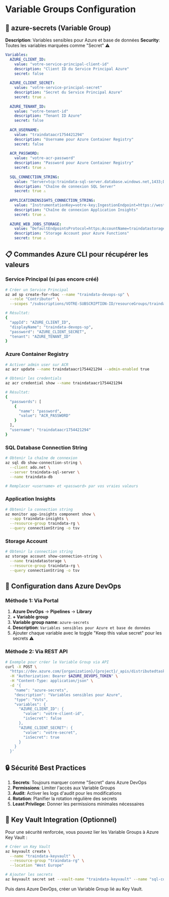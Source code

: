 # Variable Groups Configuration

## 🔐 azure-secrets (Variable Group)
**Description**: Variables sensibles pour Azure et base de données
**Security**: Toutes les variables marquées comme "Secret" ⚠️

```yaml
Variables:
  AZURE_CLIENT_ID:
    value: "votre-service-principal-client-id"
    description: "Client ID du Service Principal Azure"
    secret: false
    
  AZURE_CLIENT_SECRET:
    value: "votre-service-principal-secret"
    description: "Secret du Service Principal Azure"
    secret: true ⚠️
    
  AZURE_TENANT_ID:
    value: "votre-tenant-id"
    description: "Tenant ID Azure"
    secret: false
    
  ACR_USERNAME:
    value: "traindataacr1754421294"
    description: "Username pour Azure Container Registry"
    secret: false
    
  ACR_PASSWORD:
    value: "votre-acr-password"
    description: "Password pour Azure Container Registry"
    secret: true ⚠️
    
  SQL_CONNECTION_STRING:
    value: "Server=tcp:traindata-sql-server.database.windows.net,1433;Database=traindata-db;User ID=sqladmin;Password=VotreMotDePasse;Encrypt=true;TrustServerCertificate=false;Connection Timeout=30;"
    description: "Chaîne de connexion SQL Server"
    secret: true ⚠️
    
  APPLICATIONINSIGHTS_CONNECTION_STRING:
    value: "InstrumentationKey=votre-key;IngestionEndpoint=https://westeurope-5.in.applicationinsights.azure.com/;LiveEndpoint=https://westeurope.livediagnostics.monitor.azure.com/"
    description: "Chaîne de connexion Application Insights"
    secret: true ⚠️
    
  AZURE_WEB_JOBS_STORAGE:
    value: "DefaultEndpointsProtocol=https;AccountName=traindatastorage;AccountKey=votre-key;EndpointSuffix=core.windows.net"
    description: "Storage Account pour Azure Functions"
    secret: true ⚠️
```

## 📋 Commandes Azure CLI pour récupérer les valeurs

### Service Principal (si pas encore créé)
```bash
# Créer un Service Principal
az ad sp create-for-rbac --name "traindata-devops-sp" \
  --role "Contributor" \
  --scopes "/subscriptions/VOTRE-SUBSCRIPTION-ID/resourceGroups/traindata-rg"

# Résultat:
{
  "appId": "AZURE_CLIENT_ID",
  "displayName": "traindata-devops-sp",
  "password": "AZURE_CLIENT_SECRET",
  "tenant": "AZURE_TENANT_ID"
}
```

### Azure Container Registry
```bash
# Activer admin user sur ACR
az acr update --name traindataacr1754421294 --admin-enabled true

# Obtenir les credentials
az acr credential show --name traindataacr1754421294

# Résultat:
{
  "passwords": [
    {
      "name": "password",
      "value": "ACR_PASSWORD"
    }
  ],
  "username": "traindataacr1754421294"
}
```

### SQL Database Connection String
```bash
# Obtenir la chaîne de connexion
az sql db show-connection-string \
  --client ado.net \
  --server traindata-sql-server \
  --name traindata-db

# Remplacer <username> et <password> par vos vraies valeurs
```

### Application Insights
```bash
# Obtenir la connection string
az monitor app-insights component show \
  --app traindata-insights \
  --resource-group traindata-rg \
  --query connectionString -o tsv
```

### Storage Account
```bash
# Obtenir la connection string
az storage account show-connection-string \
  --name traindatastorage \
  --resource-group traindata-rg \
  --query connectionString -o tsv
```

## 🔧 Configuration dans Azure DevOps

### Méthode 1: Via Portal
1. **Azure DevOps** → **Pipelines** → **Library**
2. **+ Variable group**
3. **Variable group name**: `azure-secrets`
4. **Description**: `Variables sensibles pour Azure et base de données`
5. Ajouter chaque variable avec le toggle "Keep this value secret" pour les secrets ⚠️

### Méthode 2: Via REST API
```bash
# Exemple pour créer le Variable Group via API
curl -X POST \
  "https://dev.azure.com/{organization}/{project}/_apis/distributedtask/variablegroups?api-version=7.1-preview.2" \
  -H "Authorization: Bearer $AZURE_DEVOPS_TOKEN" \
  -H "Content-Type: application/json" \
  -d '{
    "name": "azure-secrets",
    "description": "Variables sensibles pour Azure",
    "type": "Vsts",
    "variables": {
      "AZURE_CLIENT_ID": {
        "value": "votre-client-id",
        "isSecret": false
      },
      "AZURE_CLIENT_SECRET": {
        "value": "votre-secret",
        "isSecret": true
      }
    }
  }'
```

## 🔒 Sécurité Best Practices

1. **Secrets**: Toujours marquer comme "Secret" dans Azure DevOps
2. **Permissions**: Limiter l'accès aux Variable Groups
3. **Audit**: Activer les logs d'audit pour les modifications
4. **Rotation**: Planifier la rotation régulière des secrets
5. **Least Privilege**: Donner les permissions minimales nécessaires

## 🔗 Key Vault Integration (Optionnel)
Pour une sécurité renforcée, vous pouvez lier les Variable Groups à Azure Key Vault :

```bash
# Créer un Key Vault
az keyvault create \
  --name "traindata-keyvault" \
  --resource-group "traindata-rg" \
  --location "West Europe"

# Ajouter les secrets
az keyvault secret set --vault-name "traindata-keyvault" --name "sql-connection" --value "votre-connection-string"
```

Puis dans Azure DevOps, créer un Variable Group lié au Key Vault.
